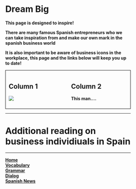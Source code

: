 <h1>Dream Big</h1>
<p> <strong> This page is designed to inspire! </p>
 <p> There are many famous Spanish entrepreneurs who we can take inspiration from and  make our own mark in the spanish business world </p> 
 <p> It is also important to be aware of business icons in the workplace, this page and the links below will keep you up to date!</p> 

<style>
* {
  box-sizing: border-box;
}

/* Create two equal columns that floats next to each other */

.column {
  float: left;
  width: 50%;
  padding: 10px;
}

/* Border around the container */

.row {
   border: 1px solid black;
}

/* Clear floats after the columns */

.row:after {
  content: "";
  display: table;
  clear: both;
}

/* Responsive layout - makes the two columns stack on top of each other instead of next to each other */

@media screen and (max-width: 600px) {
  .column {
    width: 100%;
  }
}
</style>

<div class="row">
  <div class="column">
    <h2>Column 1</h2>
    <p><img src="https://specials-images.forbesimg.com/imageserve/5c76b94131358e35dd27748e/416x416.jpg?background=000000&cropX1=549&cropX2=1878&cropY1=275&cropY2=1604" /></p>
  </div>
  <div class="column">
    <h2>Column 2</h2>
    <p> This man....</p>
  </div>
</div>










<hr>
<h1> Additional reading on business individiuals in Spain </h1>



<hr>
<p><a href="index.html">Home</a><br />
 <a href="page2.html">Vocabulary</a><br />
  <a href="page3.html">Grammar</a><br />
<a href="page4.html">Dialog</a><br />
 <a href="page5.html">Spanish News</a></p>
